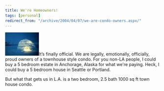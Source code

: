 ```yaml
---
title: We're Homeowners!
tags: [personal]
redirect_from: "/archive/2004/04/07/we-are-condo-owners.aspx/"
---
```


![](/assets/images/igloo.jpg)It’s finally official. We are legally,
emotionally, officially, proud owners of a townhouse style condo. For
you non-LA people, I could buy a 5 bedroom estate in Anchorage, Alaska
for what we're paying. Heck, I could buy a 5 bedroom house in Seattle or
Portland.

But what that gets us in L.A. is a two bedroom, 2.5 bath 1000 sq ft town
house condo.

